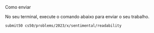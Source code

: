 Como enviar

No seu terminal, execute o comando abaixo para enviar o seu trabalho.

    submit50 cs50/problems/2023/x/sentimental/readability